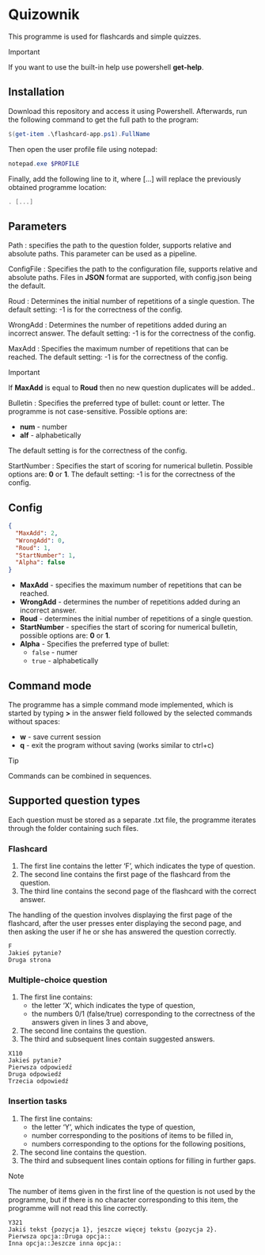 # Quizownik

This programme is used for flashcards and simple quizzes.

> [!IMPORTANT]
> If you want to use the built-in help use powershell **get-help**.

## Installation

Download this repository and access it using Powershell. Afterwards, run the following command to get the full path to the program:

```powershell
$(get-item .\flashcard-app.ps1).FullName
```

Then open the user profile file using notepad:

```powershell
notepad.exe $PROFILE
```

Finally, add the following line to it, where [...] will replace the previously obtained programme location:

```powershell
. [...]
```

## Parameters

Path
: specifies the path to the question folder, supports relative and absolute paths. This parameter can be used as a pipeline.

ConfigFile
: Specifies the path to the configuration file, supports relative and absolute paths. Files in **JSON** format are supported, with config.json being the default.

Roud
: Determines the initial number of repetitions of a single question. The default setting: -1 is for the correctness of the config.

WrongAdd
: Determines the number of repetitions added during an incorrect answer. The default setting: -1 is for the correctness of the config.

MaxAdd
: Specifies the maximum number of repetitions that can be reached. The default setting: -1 is for the correctness of the config.

> [!IMPORTANT]
> If **MaxAdd** is equal to **Roud** then no new question duplicates will be added..

Bulletin
: Specifies the preferred type of bullet: count or letter. The programme is not case-sensitive. Possible options are: 

- **num** - number
- **alf** - alphabetically

The default setting is for the correctness of the config. 

StartNumber
: Specifies the start of scoring for numerical bulletin. Possible options are: **0** or **1**. The default setting: -1 is for the correctness of the config.

## Config

```json
{
  "MaxAdd": 2,
  "WrongAdd": 0,
  "Roud": 1,
  "StartNumber": 1,
  "Alpha": false
}
```

- **MaxAdd** - specifies the maximum number of repetitions that can be reached.
- **WrongAdd** - determines the number of repetitions added during an incorrect answer.
- **Roud** - determines the initial number of repetitions of a single question.
- **StartNumber** - specifies the start of scoring for numerical bulletin, possible options are: **0** or **1**.
- **Alpha** - Specifies the preferred type of bullet: 
    - ``false`` - numer
    - ``true`` - alphabetically

## Command mode

The programme has a simple command mode implemented, which is started by typing **>** in the answer field followed by the selected commands without spaces:
- **w** - save current session
- **q** - exit the program without saving (works similar to ctrl+c)

> [!TIP]
> Commands can be combined in sequences.

## Supported question types

Each question must be stored as a separate .txt file, the programme iterates through the folder containing such files.

### Flashcard

1. The first line contains the letter ‘F’, which indicates the type of question.
2. The second line contains the first page of the flashcard from the question.
3. The third line contains the second page of the flashcard with the correct answer.

The handling of the question involves displaying the first page of the flashcard, after the user presses enter displaying the second page, and then asking the user if he or she has answered the question correctly.

```
F
Jakieś pytanie?
Druga strona
```

### Multiple-choice question

1. The first line contains:
    - the letter ‘X’, which indicates the type of question,
    - the numbers 0/1 (false/true) corresponding to the correctness of the answers given in lines 3 and above,
2. The second line contains the question.
3. The third and subsequent lines contain suggested answers.

```
X110
Jakieś pytanie?
Pierwsza odpowiedź
Druga odpowiedź
Trzecia odpowiedź
```

### Insertion tasks

1. The first line contains:
    - the letter ‘Y’, which indicates the type of question,
    - number corresponding to the positions of items to be filled in,
    - numbers corresponding to the options for the following positions,
2. The second line contains the question.
3. The third and subsequent lines contain options for filling in further gaps.

> [!NOTE]
> The number of items given in the first line of the question is not used by the programme, but if there is no character corresponding to this item, the programme will not read this line correctly. 

```
Y321
Jakiś tekst {pozycja 1}, jeszcze więcej tekstu {pozycja 2}.
Pierwsza opcja::Druga opcja::
Inna opcja::Jeszcze inna opcja::
```
